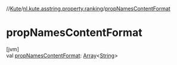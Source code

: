 //[Kute](../../index.md)/[nl.kute.asstring.property.ranking](index.md)/[propNamesContentFormat](prop-names-content-format.md)

# propNamesContentFormat

[jvm]\
val [propNamesContentFormat](prop-names-content-format.md): [Array](https://kotlinlang.org/api/latest/jvm/stdlib/kotlin/-array/index.html)&lt;[String](https://kotlinlang.org/api/latest/jvm/stdlib/kotlin/-string/index.html)&gt;
